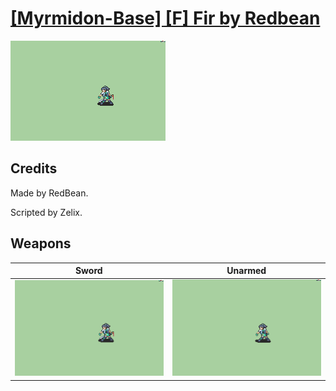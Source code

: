 # [\[Myrmidon-Base\] \[F\] Fir by Redbean](./)

<img src="./1.%20Sword/Sword_000.png" alt="[Myrmidon-Base] [F] Fir by Redbean standing" />

## Credits

Made by RedBean. 

Scripted by Zelix.

## Weapons


|Sword |Unarmed |
|  :---: | :---: |
| <img alt="Sword animation" src="./1.%20Sword/Sword.gif" /> | <img alt="Unarmed animation" src="./8.%20Unarmed/Unarmed.gif" /> |
